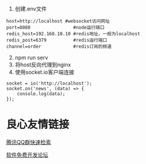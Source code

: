1. 创建.env文件
```
host=http://localhost #websocket访问网址
port=8080                #node运行端口   
redis_host=192.168.10.10 #redis地址，一般为localhost
redis_post=6379          #redis运行端口
channel=order            #redis订阅的频道
```
2. npm run serv
3. 将host反向代理到nginx
4. 使用socket.io客户端连接
```
socket = io('http://localhost');
socket.on('news', (data) => {
    console.log(data);
});
```

 # 良心友情链接

[腾讯QQ群快速检索](http://u.720life.cn/s/8cf73f7c)

[软件免费开发论坛](http://u.720life.cn/s/bbb01dc0)